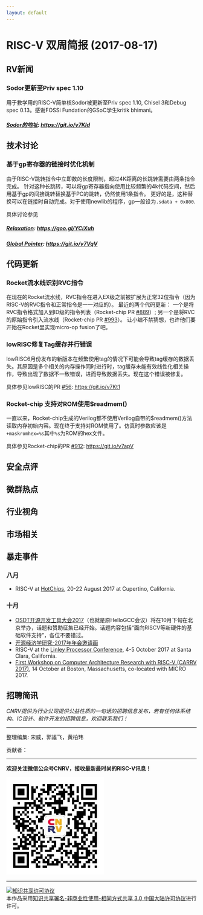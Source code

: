 ```yaml
---
layout: default
---
```


# RISC-V 双周简报 (2017-08-17)

## RV新闻

### Sodor更新至Priv spec 1.10

用于教学用的RISC-V简单核Sodor被更新至Priv spec 1.10, Chisel 3和Debug spec 0.13。感谢FOSSi Fundation的GSoC学生kritik bhimani。

##### [Sodor的地址](https://github.com/ucb-bar/riscv-sodor): https://git.io/v7Kld


## 技术讨论

### 基于gp寄存器的链接时优化机制

由于RISC-V跳转指令中立即数的长度限制，超过4K距离的长跳转需要由两条指令完成。
针对这种长跳转，可以将gp寄存器指向使用比较频繁的4k代码空间，然后用基于gp的间接跳转替换基于PC的跳转，仍然使用1条指令。
更好的是，这种替换可以在链接时自动完成。对于使用newlib的程序，gp一般设为`.sdata + 0x800`.

具体讨论参见
##### [Relaxation](https://groups.google.com/a/groups.riscv.org/forum/#!msg/sw-dev/60IdaZj27dY/5MydPLnHAQAJ): https://goo.gl/YCiXuh
##### [Global Pointer](https://gnu-mcu-eclipse.github.io/arch/riscv/programmer/#the-gp-global-pointer-register): https://git.io/v7VqV


## 代码更新

### Rocket流水线识别RVC指令

在现在的Rocket流水线，RVC指令在进入EX级之前被扩展为正常32位指令（因为RISC-V的RVC指令和正常指令是一一对应的）。
最近的两个代码更新：
一个是将RVC指令格式加入到ID级的指令列表（Rocket-chip PR [#889](https://github.com/freechipsproject/rocket-chip/pull/889)）;
另一个是将RVC的原始指令引入流水线（Rocket-chip PR [#993](https://github.com/freechipsproject/rocket-chip/pull/933)）。
让小编不禁猜想，也许他们要开始在Rocket里实现micro-op fusion了吧。

### lowRISC修复Tag缓存并行错误

lowRISC6月份发布的新版本在频繁使用tag的情况下可能会导致tag缓存的数据丢失。其原因是多个相关的内存操作同时进行时，tag缓存未能有效线性化相关操作，导致出现了数据不一致错误，进而导致数据丢失。现在这个错误被修复。

具体参见lowRISC的PR [#56](https://github.com/lowRISC/lowrisc-chip/pull/56): https://git.io/v7Kt1

### Rocket-chip 支持对ROM使用$readmem()

一直以来，Rocket-chip生成的Verilog都不使用Verilog自带的$readmem()方法读取内存初始内容。现在终于支持对ROM使用了。仿真时参数应该是`+maskromhex=%s`其中`%s`为ROM的hex文件。

具体参见Rocket-chip的PR [#912](https://github.com/freechipsproject/rocket-chip/pull/912): https://git.io/v7apV

## 安全点评


## 微群热点


## 行业视角
	

## 市场相关


## 暴走事件

### 八月
+ RISC-V at [HotChips](https://www.hotchips.org/), 20-22 August 2017 at Cupertino, California.

### 十月
+ [OSDT开源开发工具大会2017](http://www.hellogcc.org/?p=34315)（也就是原HelloGCC会议）将在10月下旬在北京举办，话题和赞助征集已经开始。话题内容包括“面向RISCV等新硬件的基础软件支持”，各位不要错过。
+ [开源经济学研究-2017年年会邀请函](http://www.open-source-economics.org/open_source_economics_2017.html)
+ RISC-V at the [Linley Processor Conference](http://www.linleygroup.com/events/event.php?num=43), 4-5 October 2017 at Santa Clara, California.
+ [First Workshop on Computer Architecture Research with RISC-V (CARRV 2017)](https://carrv.github.io/#first-workshop-on-computer-architecture-research-with-risc-v-carrv-2017), 14 October at Boston, Massachusetts, co-located with MICRO 2017.


## 招聘简讯

_CNRV提供为行业公司提供公益性质的一句话的招聘信息发布，若有任何体系结构、IC设计、软件开发的招聘信息，欢迎联系我们！_

----

整理编集: 宋威，郭雄飞，黄柏玮

贡献者：

----

**欢迎关注微信公众号CNRV，接收最新最时尚的RISC-V讯息！**

![CNRV微信公众号](/assets/images/cnrv_qr.png)

----

<a rel="license" href="http://creativecommons.org/licenses/by-nc-sa/3.0/cn/"><img alt="知识共享许可协议" style="border-width:0" src="https://i.creativecommons.org/l/by-nc-sa/3.0/cn/80x15.png" /></a><br />本作品采用<a rel="license" href="http://creativecommons.org/licenses/by-nc-sa/3.0/cn/">知识共享署名-非商业性使用-相同方式共享 3.0 中国大陆许可协议</a>进行许可。
